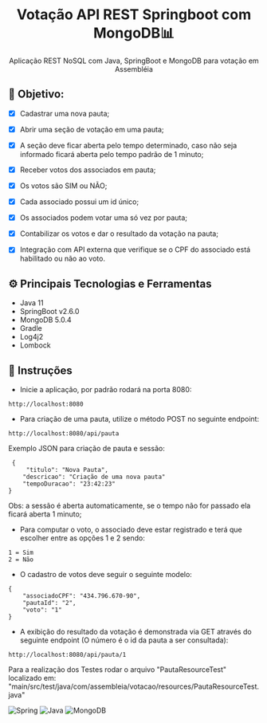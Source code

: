 <h1 align="center"> Votação API REST Springboot com MongoDB📊</h1>
<p align="center">Aplicação REST NoSQL com Java, SpringBoot e MongoDB para votação em Assembléia</p>



## :open_book: Objetivo: </h2>

- [x] Cadastrar uma nova pauta;
- [x] Abrir uma seção de votação em uma pauta; 
- [x] A seção deve ficar aberta pelo tempo determinado, caso não seja informado ficará aberta pelo tempo padrão de 1 minuto;
- [x] Receber votos dos associados em pauta;
- [x] Os votos são SIM ou NÃO;
- [x] Cada associado possui um id único;
- [x] Os associados podem votar uma só vez por pauta;
- [x] Contabilizar os votos e dar o resultado da votação na pauta;
- [x] Integração com API externa que verifique se o CPF do associado está habilitado ou não ao voto.



## ⚙️ Principais Tecnologias e Ferramentas

- Java 11
- SpringBoot v2.6.0
- MongoDB 5.0.4
- Gradle
- Log4j2
- Lombock


## :bookmark_tabs: Instruções

- Inicie a aplicação, por padrão rodará na porta 8080:
```
http://localhost:8080
```

- Para criação de uma pauta, utilize o método POST no seguinte endpoint:
```
http://localhost:8080/api/pauta
```
Exemplo JSON para criação de pauta e sessão:

```
 {
     "titulo": "Nova Pauta",
    "descricao": "Criação de uma nova pauta"
    "tempoDuracao": "23:42:23"
}
```

Obs: a sessão é aberta automaticamente, se o tempo não for passado ela ficará aberta 1 minuto;
- Para computar o voto, o associado deve estar registrado e terá que escolher entre as opções 1 e 2 sendo:
```
1 = Sim 
2 = Não
```

- O cadastro de votos deve seguir o seguinte modelo:
```
{
    "associadoCPF": "434.796.670-90",
    "pautaId": "2",
    "voto": "1"
}
```
- A exibição do resultado da votação é demonstrada via GET através do seguinte endpoint (O número é o id da pauta a ser consultada):
```
http://localhost:8080/api/pauta/1
```
Para a realização dos Testes rodar o arquivo "PautaResourceTest" localizado em: "main/src/test/java/com/assembleia/votacao/resources/PautaResourceTest.java"

![Spring](https://img.shields.io/badge/spring-%236DB33F.svg?style=for-the-badge&logo=spring&logoColor=white)
![Java](https://img.shields.io/badge/java-%23ED8B00.svg?style=for-the-badge&logo=java&logoColor=white)
![MongoDB](https://img.shields.io/badge/MongoDB-4EA94B?style=for-the-badge&logo=mongodb&logoColor=white)
